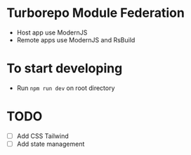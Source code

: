 # Turborepo Module Federation

- Host app use ModernJS
- Remote apps use ModernJS and RsBuild

# To start developing

- Run `npm run dev` on root directory

# TODO

- [ ] Add CSS Tailwind
- [ ] Add state management
